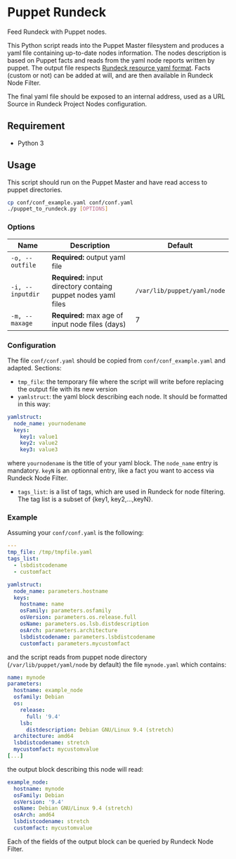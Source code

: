 # Puppet Rundeck

Feed Rundeck with Puppet nodes.

This Python script reads into the Puppet Master filesystem and produces a yaml file containing up-to-date nodes information. The nodes description is based on Puppet facts and reads from the yaml node reports written by puppet. The output file respects [Rundeck resource yaml format](http://rundeck.org/docs/man5/resource-yaml.html). Facts (custom or not) can be added at will, and are then available in Rundeck Node Filter.

The final yaml file should be exposed to an internal address, used as a URL Source in Rundeck Project Nodes configuration.


## Requirement
* Python 3

## Usage
This script should run on the Puppet Master and have read access to puppet directories.

```bash
cp conf/conf_example.yaml conf/conf.yaml
./puppet_to_rundeck.py [OPTIONS]
```

### Options

Name | Description | Default
--- | --- | ---
`-o, --outfile` | **Required:** output yaml file |
`-i, --inputdir` | **Required:** input directory containg puppet nodes yaml files | `/var/lib/puppet/yaml/node`
`-m, --maxage` | **Required:** max age of input node files (days) | 7


### Configuration

The file `conf/conf.yaml` should be copied from `conf/conf_example.yaml` and adapted. Sections:

* `tmp_file`: the temporary file where the script will write before replacing the output file with its new version
* `yamlstruct`: the yaml block describing each node. It should be formatted in this way:
```yaml
yamlstruct:
  node_name: yournodename
  keys:
    key1: value1
    key2: value2
    key3: value3
```
where `yournodename` is the title of your yaml block. The `node_name` entry is mandatory.
`keyN` is an optionnal entry, like a fact you want to access via Rundeck Node Filter.
* `tags_list`: is a list of tags, which are used in Rundeck for node filtering. The tag list is a subset of {key1, key2,...,keyN}.


### Example

Assuming your `conf/conf.yaml` is the following:
```yaml
---
tmp_file: /tmp/tmpfile.yaml
tags_list:
  - lsbdistcodename
  - customfact

yamlstruct:
  node_name: parameters.hostname
  keys:
    hostname: name
    osFamily: parameters.osfamily
    osVersion: parameters.os.release.full
    osName: parameters.os.lsb.distdescription
    osArch: parameters.architecture
    lsbdistcodename: parameters.lsbdistcodename
    customfact: parameters.mycustomfact
```

and the script reads from puppet node directory (`/var/lib/puppet/yaml/node` by default) the file `mynode.yaml` which contains:
```yaml
name: mynode
parameters:
  hostname: example_node
  osfamily: Debian
  os:
    release:
      full: '9.4'
    lsb:
      distdescription: Debian GNU/Linux 9.4 (stretch)
  architecture: amd64
  lsbdistcodename: stretch
  mycustomfact: mycustomvalue
[...]
```

the output block describing this node will read:
```yaml
example_node:
  hostname: mynode
  osFamily: Debian
  osVersion: '9.4'
  osName: Debian GNU/Linux 9.4 (stretch)
  osArch: amd64
  lsbdistcodename: stretch
  customfact: mycustomvalue
```

Each of the fields of the output block can be queried by Rundeck Node Filter.
